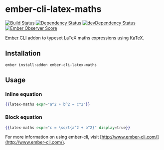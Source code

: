 # ember-cli-latex-maths

[![Build Status](https://travis-ci.org/andybluntish/ember-cli-latex-maths.svg?branch=master)](https://travis-ci.org/andybluntish/ember-cli-latex-maths)
[![Dependency Status](https://david-dm.org/andybluntish/ember-cli-latex-maths.svg)](https://david-dm.org/andybluntish/ember-cli-latex-maths)
[![devDependency Status](https://david-dm.org/andybluntish/ember-cli-latex-maths/dev-status.svg)](https://david-dm.org/andybluntish/ember-cli-latex-maths#info=devDependencies)
[![Ember Observer Score](http://emberobserver.com/badges/ember-cli-latex-maths.svg)](http://emberobserver.com/addons/ember-cli-latex-maths)

[Ember CLI](http://www.ember-cli.com/) addon to typeset LaTeX maths expressions using [KaTeX](http://khan.github.io/KaTeX/).

## Installation

```
ember install:addon ember-cli-latex-maths
```

## Usage

### Inline equation

```handlebars
{{latex-maths expr="a^2 + b^2 = c^2"}}
```

### Block equation

```handlebars
{{latex-maths expr="c = \sqrt{a^2 + b^2}" display=true}}
```

For more information on using ember-cli, visit [http://www.ember-cli.com/](http://www.ember-cli.com/).
